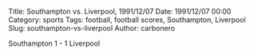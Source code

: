 Title: Southampton vs. Liverpool, 1991/12/07
Date: 1991/12/07 00:00
Category: sports
Tags: football, football scores, Southampton, Liverpool
Slug: southampton-vs-liverpool
Author: carbonero


Southampton 1 - 1 Liverpool
